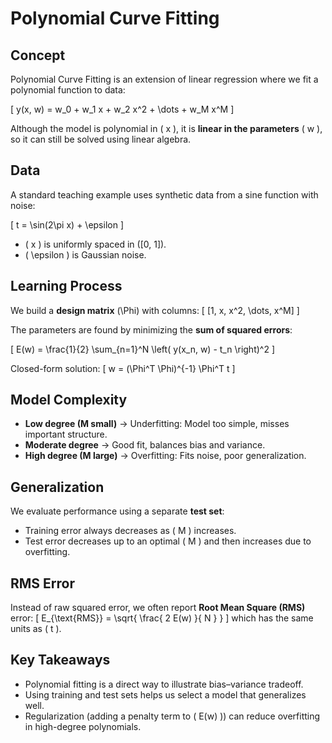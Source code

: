 # Polynomial Curve Fitting

## Concept
Polynomial Curve Fitting is an extension of linear regression where we fit a polynomial function to data:

\[
y(x, w) = w_0 + w_1 x + w_2 x^2 + \dots + w_M x^M
\]

Although the model is polynomial in \( x \), it is **linear in the parameters** \( w \), so it can still be solved using linear algebra.

## Data
A standard teaching example uses synthetic data from a sine function with noise:

\[
t = \sin(2\pi x) + \epsilon
\]
- \( x \) is uniformly spaced in \([0, 1]\).
- \( \epsilon \) is Gaussian noise.

## Learning Process
We build a **design matrix** \(\Phi\) with columns:
\[
[1, x, x^2, \dots, x^M]
\]

The parameters are found by minimizing the **sum of squared errors**:

\[
E(w) = \frac{1}{2} \sum_{n=1}^N \left( y(x_n, w) - t_n \right)^2
\]

Closed-form solution:
\[
w = (\Phi^T \Phi)^{-1} \Phi^T t
\]

## Model Complexity
- **Low degree (M small)** → Underfitting: Model too simple, misses important structure.
- **Moderate degree** → Good fit, balances bias and variance.
- **High degree (M large)** → Overfitting: Fits noise, poor generalization.

## Generalization
We evaluate performance using a separate **test set**:
- Training error always decreases as \( M \) increases.
- Test error decreases up to an optimal \( M \) and then increases due to overfitting.

## RMS Error
Instead of raw squared error, we often report **Root Mean Square (RMS)** error:
\[
E_{\text{RMS}} = \sqrt{ \frac{ 2 E(w) }{ N } }
\]
which has the same units as \( t \).

## Key Takeaways
- Polynomial fitting is a direct way to illustrate bias–variance tradeoff.
- Using training and test sets helps us select a model that generalizes well.
- Regularization (adding a penalty term to \( E(w) \)) can reduce overfitting in high-degree polynomials.
